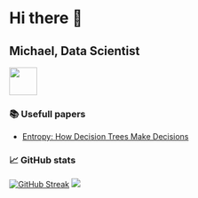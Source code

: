 <!-- image -->
# Hi there 👋 
## Michael, Data Scientist



<a href="https://www.linkedin.com/in/michael-farmakovskii-55b1a621b/">
    <img height="50" src="https://cdn2.iconfinder.com/data/icons/social-icon-3/512/social_style_3_in-306.png"/>
</a>

### 📚 Usefull papers 
* [Entropy: How Decision Trees Make Decisions](https://medium.com/towards-data-science/entropy-how-decision-trees-make-decisions-2946b9c18c8)


 ### 📈 GitHub stats 
[![GitHub Streak](https://github-readme-streak-stats.herokuapp.com?user=Manhow&theme=radical&date_format=M%20j%5B%2C%20Y%5D)](https://git.io/streak-stats)
<img src="https://github-readme-stats.vercel.app/api?username=Manhow&show_icons=true&theme=omni"/>

